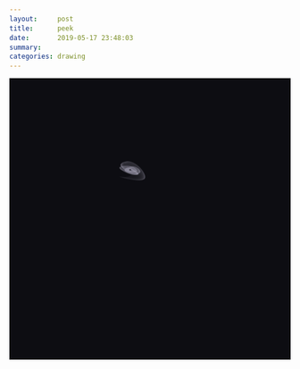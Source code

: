 ```yaml
---
layout:     post
title:      peek
date:       2019-05-17 23:48:03
summary:    
categories: drawing
---
```

![peek](/images/diary/peek.png ".")

